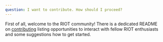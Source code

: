 ```yaml
---
question: I want to contribute. How should I proceed?
---
```


First of all, welcome to the RIOT community!
There is a dedicated README on [contributing](https://github.com/RIOT-OS/RIOT/blob/master/CONTRIBUTING.md) listing opportunities to interact with fellow RIOT enthusiasts and some suggestions how to get started.
